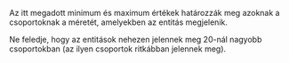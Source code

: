 Az itt megadott minimum és maximum értékek határozzák meg azoknak a csoportoknak a méretét, amelyekben az entitás megjelenik.

Ne feledje, hogy az entitások nehezen jelennek meg 20-nál nagyobb csoportokban (az ilyen csoportok ritkábban jelennek meg).